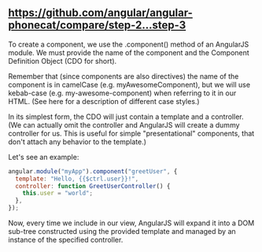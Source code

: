 ## https://github.com/angular/angular-phonecat/compare/step-2...step-3

To create a component, we use the .component() method of an AngularJS module. We must provide the name of the component
and the Component Definition Object (CDO for short).

Remember that (since components are also directives) the name of the component is in camelCase (e.g.
myAwesomeComponent), but we will use kebab-case (e.g. my-awesome-component) when referring to it in our HTML. (See here
for a description of different case styles.)

In its simplest form, the CDO will just contain a template and a controller. (We can actually omit the controller and
AngularJS will create a dummy controller for us. This is useful for simple "presentational" components, that don't
attach any behavior to the template.)

Let's see an example:

```js
angular.module("myApp").component("greetUser", {
  template: "Hello, {{$ctrl.user}}!",
  controller: function GreetUserController() {
    this.user = "world";
  },
});
```

Now, every time we include <greet-user></greet-user> in our view, AngularJS will expand it into a DOM sub-tree
constructed using the provided template and managed by an instance of the specified controller.
